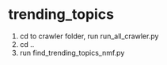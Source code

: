 # trending_topics
1. cd to crawler folder, run run_all_crawler.py
2. cd ..
3. run find_trending_topics_nmf.py